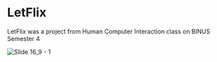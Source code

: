 # LetFlix
LetFlix was a project from Human Computer Interaction class on BINUS Semester 4


![Slide 16_9 - 1](https://user-images.githubusercontent.com/59933093/136996013-685cf0bb-ca84-42d9-bafd-223a3bc8ba56.jpg)
